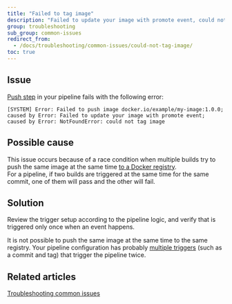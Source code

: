 ```yaml
---
title: "Failed to tag image"
description: "Failed to update your image with promote event, could not tag image"
group: troubleshooting
sub_group: common-issues
redirect_from:
  - /docs/troubleshooting/common-issues/could-not-tag-image/
toc: true
---
```


## Issue
[Push step]({{site.baseurl}}/docs/pipelines/steps/push/) in your pipeline fails with the following error:


```
[SYSTEM] Error: Failed to push image docker.io/example/my-image:1.0.0; caused by Error: Failed to update your image with promote event; caused by Error: NotFoundError: could not tag image 
```

## Possible cause

This issue occurs because of a race condition when multiple builds try to push the same image at the same time [to a Docker registry]({{site.baseurl}}/docs/docker-registries/push-image-to-a-docker-registry/).  
For a pipeline, if two builds are triggered at the same time for the same commit, one of them will pass and the other will fail.

## Solution

Review the trigger setup according to the pipeline logic, and verify that is triggered only once when an event happens.  

It is not possible to push the same image at the same time to the same registry. Your pipeline configuration has probably [multiple triggers]({{site.baseurl}}/docs/pipelines/triggers/git-triggers/) (such as a commit and tag) that trigger the pipeline twice.

## Related articles
[Troubleshooting common issues]({{site.baseurl}}/docs/troubleshooting/common-issues)

